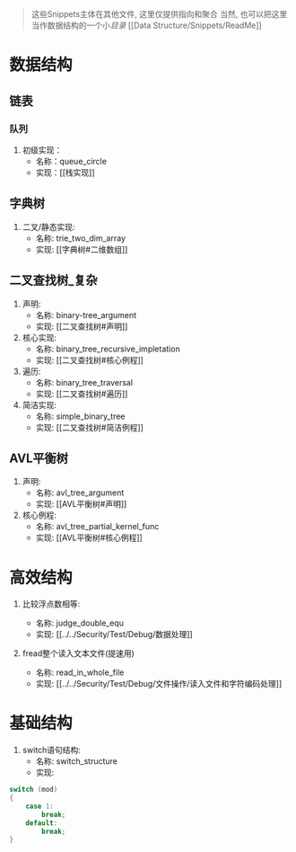 >这些Snippets主体在其他文件, 这里仅提供指向和聚合
>当然, 也可以把这里当作数据结构的一个小*目录*
[[Data Structure/Snippets/ReadMe]]

# 数据结构
## 链表
### 队列
1. 初级实现：
	- 名称：queue_circle
	- 实现：[[栈实现]]
## 字典树
1.  二叉/静态实现:
	- 名称: trie_two_dim_array
	- 实现: [[字典树#二维数组]]

## 二叉查找树_复杂
1. 声明:
	- 名称: binary-tree_argument
	- 实现: [[二叉查找树#声明]]
2. 核心实现:
	- 名称: binary_tree_recursive_impletation
	- 实现: [[二叉查找树#核心例程]]
3. 遍历:
	- 名称: binary_tree_traversal
	- 实现: [[二叉查找树#遍历]]
4. 简洁实现:
	- 名称: simple_binary_tree
	- 实现: [[二叉查找树#简洁例程]]

## AVL平衡树
1. 声明:
	- 名称: avl_tree_argument
	- 实现: [[AVL平衡树#声明]]
2. 核心例程:
	- 名称: avl_tree_partial_kernel_func
	- 实现: [[AVL平衡树#核心例程]]


# 高效结构
1. 比较浮点数相等:
	- 名称: judge_double_equ
	- 实现: [[../../Security/Test/Debug/数据处理]]

2. fread整个读入文本文件(提速用)
	- 名称: read_in_whole_file
	- 实现: [[../../Security/Test/Debug/文件操作/读入文件和字符编码处理]]


# 基础结构

1. switch语句结构:
	- 名称: switch_structure
	- 实现: 
```c
switch (mod)
{
    case 1:
        break;
    default:
        break;
}
```